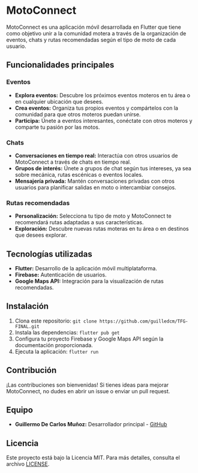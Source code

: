 # MotoConnect

MotoConnect es una aplicación móvil desarrollada en Flutter que tiene como objetivo unir a la comunidad motera a través de la organización de eventos, chats y rutas recomendadas según el tipo de moto de cada usuario.

## Funcionalidades principales

### Eventos
- **Explora eventos:** Descubre los próximos eventos moteros en tu área o en cualquier ubicación que desees.
- **Crea eventos:** Organiza tus propios eventos y compártelos con la comunidad para que otros moteros puedan unirse.
- **Participa:** Únete a eventos interesantes, conéctate con otros moteros y comparte tu pasión por las motos.

### Chats
- **Conversaciones en tiempo real:** Interactúa con otros usuarios de MotoConnect a través de chats en tiempo real.
- **Grupos de interés:** Únete a grupos de chat según tus intereses, ya sea sobre mecánica, rutas escénicas o eventos locales.
- **Mensajería privada:** Mantén conversaciones privadas con otros usuarios para planificar salidas en moto o intercambiar consejos.

### Rutas recomendadas
- **Personalización:** Selecciona tu tipo de moto y MotoConnect te recomendará rutas adaptadas a sus características.
- **Exploración:** Descubre nuevas rutas moteras en tu área o en destinos que desees explorar.

## Tecnologías utilizadas

- **Flutter:** Desarrollo de la aplicación móvil multiplataforma.
- **Firebase:** Autenticación de usuarios.
- **Google Maps API:** Integración para la visualización de rutas recomendadas.

## Instalación

1. Clona este repositorio: `git clone https://github.com/guilledcm/TFG-FINAL.git`
2. Instala las dependencias: `flutter pub get`
3. Configura tu proyecto Firebase y Google Maps API según la documentación proporcionada.
4. Ejecuta la aplicación: `flutter run`

## Contribución

¡Las contribuciones son bienvenidas! Si tienes ideas para mejorar MotoConnect, no dudes en abrir un issue o enviar un pull request.

## Equipo

- **Guillermo De Carlos Muñoz:** Desarrollador principal - [GitHub](https://github.com/guilledcm)

## Licencia

Este proyecto está bajo la Licencia MIT. Para más detalles, consulta el archivo [LICENSE](LICENSE).
